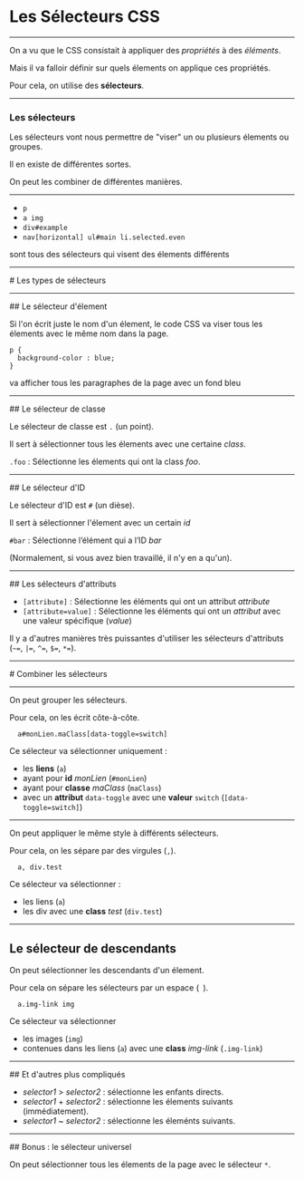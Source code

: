 # Les Sélecteurs CSS



---



On a vu que le CSS consistait à appliquer des *propriétés* à des *éléments*.

Mais il va falloir définir sur quels élements on applique ces propriétés.

Pour cela, on utilise des **sélecteurs**.


***


### Les sélecteurs

Les sélecteurs vont nous permettre de "viser" un ou plusieurs élements ou groupes.

Il en existe de différentes sortes.

On peut les combiner  de différentes manières.


***


- `p`
- `a img`
- `div#example`
- `nav[horizontal] ul#main li.selected.even`

sont tous des sélecteurs qui visent des élements différents



---



# Les types de sélecteurs




***



## Le sélecteur d'élement

Si l'on écrit juste le nom d'un élement, le code CSS va viser tous les élements avec le même nom dans la page.

```
p {
  background-color : blue;
}
```
va afficher tous les paragraphes de la page avec un fond bleu


***


## Le sélecteur de classe

Le sélecteur de classe est `.` (un point).

Il sert à sélectionner tous les élements avec une certaine _class_.

`.foo` : Sélectionne les élements qui ont la class _foo_.


***


## Le sélecteur d'ID

Le sélecteur d'ID est `#` (un dièse).

Il sert à sélectionner l'élement avec un certain _id_

`#bar` : Sélectionne l’élément qui a l’ID _bar_

(Normalement, si vous avez bien travaillé, il n'y en a qu'un).


***


## Les sélecteurs d'attributs

- `[attribute]` : Sélectionne les éléments qui ont un attribut _attribute_
- `[attribute=value]` : Sélectionne les éléments qui ont un _attribut_ avec une valeur spécifique (_value_)

Il y a d'autres manières très puissantes d'utiliser les sélecteurs d'attributs (`~=`, `|=`, `^=`, `$=`, `*=`).



---



# Combiner les sélecteurs


***


On peut grouper les sélecteurs.

Pour cela, on les écrit côte-à-côte.

```
  a#monLien.maClass[data-toggle=switch]
```

Ce sélecteur va sélectionner uniquement :
- les **liens** (`a`)
- ayant pour **id** _monLien_ (`#monLien`)
- ayant pour **classe** _maClass_ (`maClass`)
- avec un **attribut** `data-toggle` avec une **valeur** `switch` (`[data-toggle=switch]`)


***


On peut appliquer le même style à différents sélecteurs.

Pour cela, on les sépare par des virgules (`,`).

```
  a, div.test
```

Ce sélecteur va sélectionner :
- les liens (`a`)
- les div avec une **class** _test_ (`div.test`)


***

## Le sélecteur de descendants

On peut sélectionner les descendants d'un élement.

Pour cela on sépare les sélecteurs par un espace (` `).

```
  a.img-link img
```
Ce sélecteur va sélectionner
- les images (`img`)
-  contenues dans les liens (`a`) avec une **class** _img-link_ (`.img-link`)


***


## Et d'autres plus compliqués

- _selector1_ > _selector2_ : sélectionne les enfants directs.
- _selector1_ + _selector2_ : sélectionne les élements suivants (immédiatement).
- _selector1_ ~ _selector2_ : sélectionne les éleménts suivants.


***


## Bonus : le sélecteur universel

On peut sélectionner tous les élements de la page avec le sélecteur `*`.
